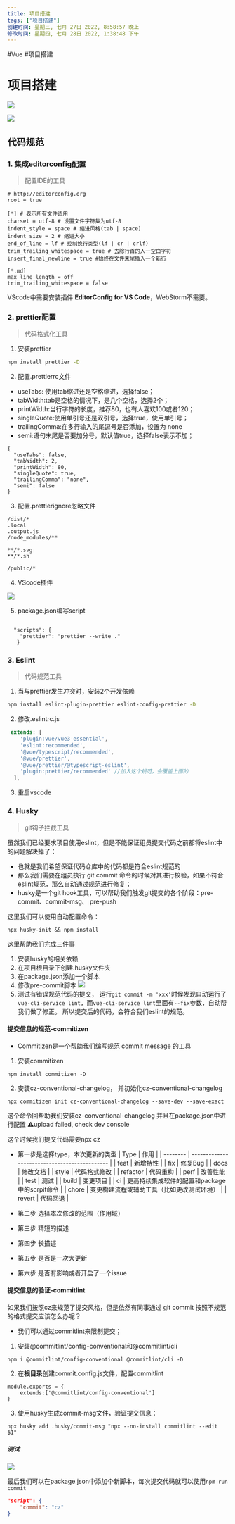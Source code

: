 ```yaml
---
title: 项目搭建
tags: ["项目搭建"]
创建时间: 星期三, 七月 27日 2022, 8:58:57 晚上
修改时间: 星期四, 七月 28日 2022, 1:38:48 下午
---
```

#Vue #项目搭建

# 项目搭建

![](https://raw.githubusercontent.com/Hbisedm/my-blob-picGo/main/img/202206251022208.png)

![](https://raw.githubusercontent.com/Hbisedm/my-blob-picGo/main/img/202206251028560.png)


## 代码规范
### 1. 集成editorconfig配置
> 配置IDE的工具
```
# http://editorconfig.org
root = true

[*] # 表示所有文件适用
charset = utf-8 # 设置文件字符集为utf-8
indent_style = space # 缩进风格(tab | space)
indent_size = 2 # 缩进大小
end_of_line = lf # 控制换行类型(lf | cr | crlf)
trim_trailing_whitespace = true # 去除行首的人一空白字符
insert_final_newline = true #始终在文件末尾插入一个新行

[*.md]
max_line_length = off
trim_trailing_whitespace = false
```

VScode中需要安装插件 **EditorConfig for VS Code**，WebStorm不需要。

### 2. prettier配置
> 代码格式化工具
1. 安装prettier
```bash
npm install prettier -D
```
2. 配置.prettierrc文件
- useTabs: 使用tab缩进还是空格缩进，选择false；
- tabWidth:tab是空格的情况下，是几个空格，选择2个；
- printWidth:当行字符的长度，推荐80，也有人喜欢100或者120；
- singleQuote:使用单引号还是双引号，选择true，使用单引号；
- trailingComma:在多行输入的尾逗号是否添加，设置为 none
- semi:语句末尾是否要加分号，默认值true，选择false表示不加；

```
{
  "useTabs": false,
  "tabWidth": 2,
  "printWidth": 80,
  "singleQuote": true,
  "trailingComma": "none",
  "semi": false
}
```

3. 配置.prettierignore忽略文件

```
/dist/*
.local
.output.js
/node_modules/**

**/*.svg
**/*.sh

/public/*
```

4. VScode插件

![](https://raw.githubusercontent.com/Hbisedm/my-blob-picGo/main/img/202206251352093.png)

5. package.json编写script

```

  "scripts": {
   	"prettier": "prettier --write ."
   }
```

### 3. Eslint
> 代码规范工具
1. 当与prettier发生冲突时，安装2个开发依赖
```bash
npm install eslint-plugin-prettier eslint-config-prettier -D
```
2. 修改.eslintrc.js
```js
 extends: [
    'plugin:vue/vue3-essential',
    'eslint:recommended',
    '@vue/typescript/recommended',
    '@vue/prettier',
    '@vue/prettier/@typescript-eslint',
    'plugin:prettier/recommended' //加入这个规范，会覆盖上面的
  ],
```
3. 重启vscode

### 4. Husky
> git钩子拦截工具

虽然我们已经要求项目使用eslint，但是不能保证组员提交代码之前都将eslint中的问题解决掉了：
- 也就是我们希望保证代码仓库中的代码都是符合eslint规范的
- 那么我们需要在组员执行 git commit 命令的时候对其进行校验，如果不符合eslint规范，那么自动通过规范进行修复；
- husky是一个git hook工具，可以帮助我们触发git提交的各个阶段：pre-commit、commit-msg、 pre-push

这里我们可以使用自动配置命令：
```shell
npx husky-init && npm install
```
这里帮助我们完成三件事
1. 安装husky的相关依赖
2. 在项目根目录下创建.husky文件夹
3. 在package.json添加一个脚本
4. 修改pre-commit脚本
![](https://raw.githubusercontent.com/Hbisedm/my-blob-picGo/main/img/202206251437802.png)
5. 测试有错误规范代码的提交，
运行`git commit -m 'xxx'`时候发现自动运行了`vue-cli-service lint`，而`vue-cli-service lint`里面有`--fix`参数，自动帮我们做了修正。
所以提交后的代码，会符合我们eslint的规范。

#### 提交信息的规范-commitizen
- Commitizen是一个帮助我们编写规范 commit message 的工具
1. 安装commitizen
```shell
npm install commitizen -D
```
2. 安装cz-conventional-changelog， 并初始化cz-conventional-changelog
```shell
npx commitizen init cz-conventional-changelog --save-dev --save-exact
```
这个命令回帮助我们安装cz-conventional-changelog
并且在package.json中进行配置
⚠️upload failed, check dev console

这个时候我们提交代码需要npx cz
- 第一步是选择type，本次更新的类型
| Type     | 作用                                          |
| -------- | --------------------------------------------- |
| feat     | 新增特性                                      |
| fix      | 修复Bug                                       |
| docs     | 修改文档                                      |
| style    | 代码格式修改                                  |
| refactor | 代码重构                                      |
| perf     | 改善性能                                      |
| test     | 测试                                          |
| build    | 变更项目                                      |
| ci       | 更高持续集成软件的配置和package中的scrpit命令 |
| chore    | 变更构建流程或辅助工具（比如更改测试环境）    |
| revert   | 代码回退                                      |

- 第二步 选择本次修改的范围（作用域）
- 第三步 精短的描述
- 第四步 长描述
- 第五步 是否是一次大更新
- 第六步 是否有影响或者开启了一个issue

#### 提交信息的验证-commitlint
如果我们按照cz来规范了提交风格，但是依然有同事通过 git commit 按照不规范的格式提交应该怎么办呢？
- 我们可以通过commitlint来限制提交；
1. 安装@commitlint/config-conventional和@commitlint/cli
```shell
npm i @commitlint/config-conventional @commitlint/cli -D
```
2. 在**根目录**创建commit.config.js文件，配置commitlint
```JS
module.exports = {
	extends:['@commitlint/config-conventional']
}
```
3. 使用husky生成commit-msg文件，验证提交信息：
```shell
npx husky add .husky/commit-msg "npx --no-install commitlint --edit $1"
```
##### 测试
![](https://raw.githubusercontent.com/Hbisedm/my-blob-picGo/main/img/202206251553993.png)



最后我们可以在package.json中添加个新脚本，每次提交代码就可以使用`npm run commit`
```json
"script": {
	"commit": "cz"
}
```